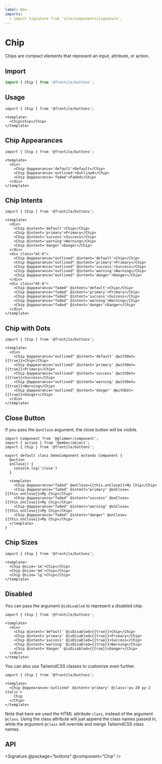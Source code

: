 ```yaml
---
label: New
imports:
  - import Signature from 'site/components/signature';
---
```

# Chip

Chips are compact elements that represent an input, attribute, or action.

## Import 

```js
import { Chip } from '@frontile/buttons';
```

## Usage

```gjs preview
import { Chip } from '@frontile/buttons';

<template>
  <Chip>Chip</Chip>
</template>
```

## Chip Appearances

```gjs preview
import { Chip } from '@frontile/buttons';

<template>
  <div>
    <Chip @appearance='default'>Default</Chip>
    <Chip @appearance='outlined'>Outlined</Chip>
    <Chip @appearance='faded'>Faded</Chip>
  </div>
</template>
```

## Chip Intents

```gjs preview
import { Chip } from '@frontile/buttons';

<template>
  <div>
    <Chip @intent='default'>Chip</Chip>
    <Chip @intent='primary'>Primary</Chip>
    <Chip @intent='success'>Success</Chip>
    <Chip @intent='warning'>Warning</Chip>
    <Chip @intent='danger'>Danger</Chip>
  </div>
  <div class="mt-6">
    <Chip @appearance="outlined" @intent='default'>Chip</Chip>
    <Chip @appearance="outlined" @intent='primary'>Primary</Chip>
    <Chip @appearance="outlined" @intent='success'>Success</Chip>
    <Chip @appearance="outlined" @intent='warning'>Warning</Chip>
    <Chip @appearance="outlined" @intent='danger'>Danger</Chip>
  </div>
  <div class="mt-6">
    <Chip @appearance="faded" @intent='default'>Chip</Chip>
    <Chip @appearance="faded" @intent='primary'>Primary</Chip>
    <Chip @appearance="faded" @intent='success'>Success</Chip>
    <Chip @appearance="faded" @intent='warning'>Warning</Chip>
    <Chip @appearance="faded" @intent='danger'>Danger</Chip>
  </div>
</template>
```

## Chip with Dots

```gjs preview
import { Chip } from '@frontile/buttons';

<template>
  <div>
    <Chip @appearance="outlined" @intent='default' @withDot={{true}}>Chip</Chip>
    <Chip @appearance="outlined" @intent='primary' @withDot={{true}}>Primary</Chip>
    <Chip @appearance="outlined" @intent='success' @withDot={{true}}>Success</Chip>
    <Chip @appearance="outlined" @intent='warning' @withDot={{true}}>Warning</Chip>
    <Chip @appearance="outlined" @intent='danger' @withDot={{true}}>Danger</Chip>
  </div>
</template>
```
## Close Button

If you pass the `@onClose` argument, the close button will be visible.
  
```gjs preview
import Component from '@glimmer/component';
import { action } from '@ember/object';
import { Chip } from '@frontile/buttons';

export default class DemoComponent extends Component {
  @action
  onClose() {
    console.log('close')
  }

  <template>
    <Chip @appearance="faded" @onClose={{this.onClose}}>My Chip</Chip>
    <Chip @appearance="faded" @intent="primary" @onClose={{this.onClose}}>My Chip</Chip>
    <Chip @appearance="faded" @intent="success" @onClose={{this.onClose}}>My Chip</Chip>
    <Chip @appearance="faded" @intent="warning" @onClose={{this.onClose}}>My Chip</Chip>
    <Chip @appearance="faded" @intent="danger" @onClose={{this.onClose}}>My Chip</Chip>
  </template>
}
```

## Chip Sizes

```gjs preview
import { Chip } from '@frontile/buttons';

<template>
  <Chip @size='sm'>Chip</Chip>
  <Chip @size='md'>Chip</Chip>
  <Chip @size='lg'>Chip</Chip>
</template>
```

## Disabled

You can pass the argument `@isDisabled` to represent a disabled chip.

```gjs preview
import { Chip } from '@frontile/buttons';

<template>
  <div>
    <Chip @intent='default' @isDisabled={{true}}>Chip</Chip>
    <Chip @intent='primary' @isDisabled={{true}}>Primary</Chip>
    <Chip @intent='success' @isDisabled={{true}}>Success</Chip>
    <Chip @intent='warning' @isDisabled={{true}}>Warning</Chip>
    <Chip @intent='danger' @isDisabled={{true}}>Danger</Chip>
  </div>
</template>
```

You can also use TailwindCSS classes to customize even further.

```gjs preview
import { Chip } from '@frontile/buttons';

<template>
  <Chip @appearance='outlined' @intent='primary' @class='px-20 py-2 italic'>
    Chip
  </Chip>
</template>
```

Note that here we used the HTML attribute `class`, instead of the argument `@class`.
Using the class attribute will just append the class names passed in, while the
argument `@class` will override and merge TailwindCSS class names.

## API

<Signature @package="buttons" @component="Chip" />
